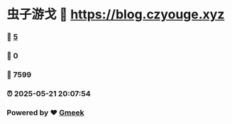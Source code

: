 # 虫子游戈 :link: https://blog.czyouge.xyz 
### :page_facing_up: [5](https://blog.czyouge.xyz/tag.html) 
### :speech_balloon: 0 
### :hibiscus: 7599 
### :alarm_clock: 2025-05-21 20:07:54 
### Powered by :heart: [Gmeek](https://github.com/Meekdai/Gmeek)
